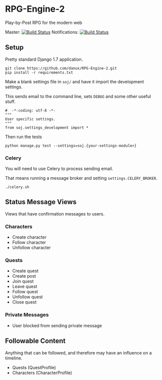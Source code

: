 # RPG-Engine-2

Play-by-Post RPG for the modern web

Master: [![Build Status](https://travis-ci.org/danux/RPG-Engine-2.svg?branch=master)](https://travis-ci.org/danux/RPG-Engine-2)
Notifications: [![Build Status](https://travis-ci.org/danux/RPG-Engine-2.svg?branch=notifications)](https://travis-ci.org/danux/RPG-Engine-2)


## Setup

Pretty standard Django 1.7 application.

```
git clone https://github.com/danux/RPG-Engine-2.git
pip install -r requirements.txt
```

Make a blank settings file in `soj/` and have it import the development settings.

This sends email to the command line, sets `DEBUG` and some other useful stuff.

```
#  -*-coding: utf-8 -*-
"""
User specific settings.
"""
from soj.settings_development import *
```

Then run the tests

```
python manage.py test --settings=soj.{your-settings-module>}
```

### Celery

You will need to use Celery to process sending email.

That means running a message broker and setting `settings.CELERY_BROKER`.

```
./celery.sh
```

## Status Message Views

Views that have confirmation messages to users.

### Characters

- Create character
- Follow character
- Unfollow character

### Quests

- Create quest
- Create post
- Join quest
- Leave quest
- Follow quest
- Unfollow quest
- Close quest

### Private Messages

- User blocked from sending private message


## Followable Content

Anything that can be followed, and therefore may have an influence on a timeline.

- Quests (QuestProfile)
- Characters (CharacterProfile)
